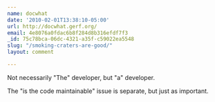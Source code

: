 ```yaml
---
name: docwhat
date: '2010-02-01T13:38:10-05:00'
url: http://docwhat.gerf.org/
email: 4e8076a0fdac6b8f284d8b316efdf7f3
_id: 75c78bca-06dc-4321-a35f-c59022ea5548
slug: "/smoking-craters-are-good/"
layout: comment

---
```


Not necessarily "The" developer, but "a" developer.

The "is the code maintainable" issue is separate, but just as important.
